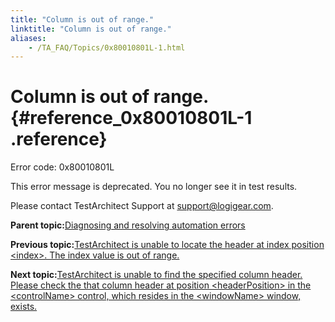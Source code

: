 ```yaml
--- 
title: "Column is out of range."
linktitle: "Column is out of range."
aliases: 
    - /TA_FAQ/Topics/0x80010801L-1.html
---
```

# Column is out of range. {#reference_0x80010801L-1 .reference}

Error code: 0x80010801L

This error message is deprecated. You no longer see it in test results.

Please contact TestArchitect Support at [support@logigear.com](mailto:support@logigear.com).

**Parent topic:**[Diagnosing and resolving automation errors](../../TA_FAQ/Topics/faq.automation_error.html)

**Previous topic:**[TestArchitect is unable to locate the header at index position <index\>. The index value is out of range.](../../TA_FAQ/Topics/0x80010801L.html)

**Next topic:**[TestArchitect is unable to find the specified column header. Please check the that column header at position <headerPosition\> in the <controlName\> control, which resides in the <windowName\> window, exists.](../../TA_FAQ/Topics/0x80016004L.html)

